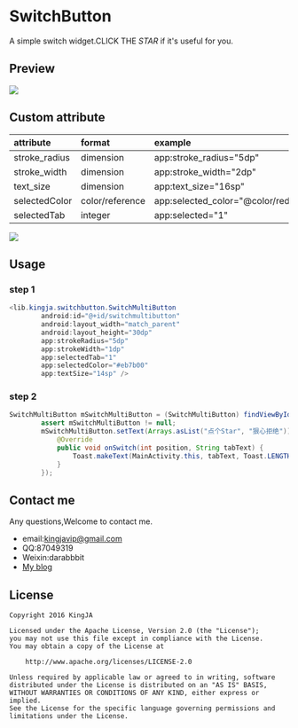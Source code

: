 # SwitchButton
A simple switch widget.CLICK THE *STAR*  if it's useful for you.

## Preview
![](https://github.com/KingJA/SwitchButton/blob/master/img/usage.gif)
## Custom attribute
| attribute | format | example  |
| :------------- |:-------------| :-----|
| stroke_radius | dimension      | app:stroke_radius="5dp" |
| stroke_width | dimension      | app:stroke_width="2dp" |
| text_size | dimension      | app:text_size="16sp" |
| selectedColor | color/reference     | app:selected_color="@color/red" |
| selectedTab | integer     | app:selected="1" |

![](https://github.com/KingJA/SwitchButton/blob/master/img/usage.gif)

## Usage
### step 1
```java
<lib.kingja.switchbutton.SwitchMultiButton
        android:id="@+id/switchmultibutton"
        android:layout_width="match_parent"
        android:layout_height="30dp"
        app:strokeRadius="5dp"
        app:strokeWidth="1dp"
        app:selectedTab="1"
        app:selectedColor="#eb7b00"
        app:textSize="14sp" />
```

### step 2
```java
SwitchMultiButton mSwitchMultiButton = (SwitchMultiButton) findViewById(R.id.switchmultibutton);
        assert mSwitchMultiButton != null;
        mSwitchMultiButton.setText(Arrays.asList("点个Star", "狠心拒绝")).setOnSwitchListener(new SwitchMultiButton.OnSwitchListener() {
            @Override
            public void onSwitch(int position, String tabText) {
                Toast.makeText(MainActivity.this, tabText, Toast.LENGTH_SHORT).show();
            }
        });
```
## Contact me
Any questions,Welcome to contact me.
* email:kingjavip@gmail.com
* QQ:87049319
* Weixin:darabbbit
* [My blog](https://kingja.github.io)

## License

    Copyright 2016 KingJA

    Licensed under the Apache License, Version 2.0 (the "License");
    you may not use this file except in compliance with the License.
    You may obtain a copy of the License at

        http://www.apache.org/licenses/LICENSE-2.0

    Unless required by applicable law or agreed to in writing, software
    distributed under the License is distributed on an "AS IS" BASIS,
    WITHOUT WARRANTIES OR CONDITIONS OF ANY KIND, either express or implied.
    See the License for the specific language governing permissions and
    limitations under the License.
